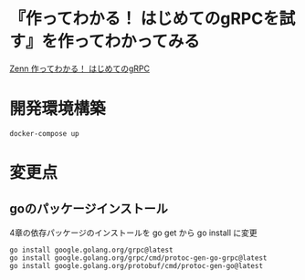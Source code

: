 # 『作ってわかる！ はじめてのgRPCを試す』を作ってわかってみる

[Zenn 作ってわかる！ はじめてのgRPC](https://zenn.dev/hsaki/books/golang-grpc-starting/viewer/codegenerate)

# 開発環境構築

```
docker-compose up
```

# 変更点

## goのパッケージインストール

4章の依存パッケージのインストールを go get から go install に変更

```
go install google.golang.org/grpc@latest
go install google.golang.org/grpc/cmd/protoc-gen-go-grpc@latest
go install google.golang.org/protobuf/cmd/protoc-gen-go@latest
```
